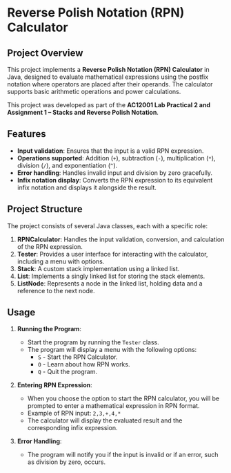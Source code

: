 # Reverse Polish Notation (RPN) Calculator

## Project Overview

This project implements a **Reverse Polish Notation (RPN) Calculator** in Java, designed to evaluate mathematical expressions using the postfix notation where operators are placed after their operands. The calculator supports basic arithmetic operations and power calculations.

This project was developed as part of the **AC12001 Lab Practical 2 and Assignment 1 – Stacks and Reverse Polish Notation**.

## Features

- **Input validation**: Ensures that the input is a valid RPN expression.
- **Operations supported**: Addition (`+`), subtraction (`-`), multiplication (`*`), division (`/`), and exponentiation (`^`).
- **Error handling**: Handles invalid input and division by zero gracefully.
- **Infix notation display**: Converts the RPN expression to its equivalent infix notation and displays it alongside the result.

## Project Structure

The project consists of several Java classes, each with a specific role:

1. **RPNCalculator**: Handles the input validation, conversion, and calculation of the RPN expression.
2. **Tester**: Provides a user interface for interacting with the calculator, including a menu with options.
3. **Stack**: A custom stack implementation using a linked list.
4. **List**: Implements a singly linked list for storing the stack elements.
5. **ListNode**: Represents a node in the linked list, holding data and a reference to the next node.

## Usage

1. **Running the Program**:
   - Start the program by running the `Tester` class.
   - The program will display a menu with the following options:
     - `S` - Start the RPN Calculator.
     - `O` - Learn about how RPN works.
     - `Q` - Quit the program.

2. **Entering RPN Expression**:
   - When you choose the option to start the RPN calculator, you will be prompted to enter a mathematical expression in RPN format.
   - Example of RPN input: `2,3,+,4,*`
   - The calculator will display the evaluated result and the corresponding infix expression.

3. **Error Handling**:
   - The program will notify you if the input is invalid or if an error, such as division by zero, occurs.


